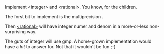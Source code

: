 Implement \<integer\> and \<rational\>.
You know, for the children.

The forst bit to implement is the multiprecision
<integer>.

Then [\<rational\>](http://www.open-std.org/jtc1/sc22/wg21/docs/papers/2019/p1438r0.html) will have integer numer and denom
in a more-or-less non-surprising way.

The guts of integer will use gmp.
A home-grown implementation would have a *lot* to answer for.
Not that it wouldn't be fun ;-)
